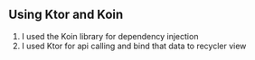 ## Using Ktor and Koin

1. I used the Koin library for dependency injection 
2. I used Ktor for api calling and bind that data to recycler view

